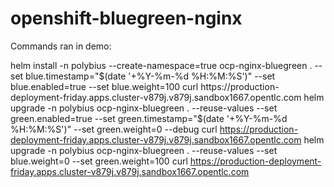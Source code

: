 # openshift-bluegreen-nginx

Commands ran in demo:

helm install -n polybius --create-namespace=true ocp-nginx-bluegreen . --set blue.timestamp="$(date '+%Y-%m-%d %H:%M:%S')" --set blue.enabled=true --set blue.weight=100
curl https://production-deployment-friday.apps.cluster-v879j.v879j.sandbox1667.opentlc.com
helm upgrade -n polybius ocp-nginx-bluegreen . --reuse-values --set green.enabled=true --set green.timestamp="$(date '+%Y-%m-%d %H:%M:%S')" --set green.weight=0 --debug
curl https://production-deployment-friday.apps.cluster-v879j.v879j.sandbox1667.opentlc.com
helm upgrade -n polybius ocp-nginx-bluegreen . --reuse-values --set blue.weight=0 --set green.weight=100
curl https://production-deployment-friday.apps.cluster-v879j.v879j.sandbox1667.opentlc.com

